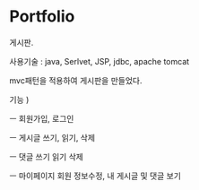 # Portfolio

게시판.

사용기술 : java, Serlvet, JSP, jdbc, apache tomcat

mvc패턴을 적용하여 게시판을 만들었다. 

기능 ) 

ㅡ 회원가입, 로그인

ㅡ 게시글 쓰기, 읽기, 삭제

ㅡ 댓글 쓰기 읽기 삭제

ㅡ 마이페이지 회원 정보수정, 내 게시글 및 댓글 보기


